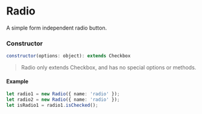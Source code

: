 # Radio

A simple form independent radio button.

### Constructor

```javascript
constructor(options: object): extends Checkbox
``` 
> Radio only extends Checkbox, and has no special options or methods.

#### Example
```ts
let radio1 = new Radio({ name: 'radio' });
let radio2 = new Radio({ name: 'radio' });
let isRadio1 = radio1.isChecked();
```